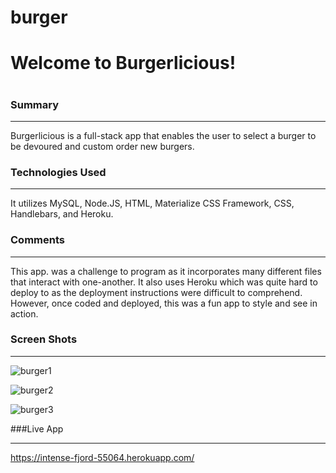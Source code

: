 # burger

<h1>Welcome to Burgerlicious!<h1>

### Summary
***
Burgerlicious is a full-stack app that enables the user to select a burger to be devoured and custom order new burgers.

### Technologies Used
***

 It utilizes MySQL, Node.JS, HTML, Materialize CSS Framework, CSS, Handlebars, and Heroku.

### Comments
***

This app. was a challenge to program as it incorporates many different files that interact with one-another. It also uses Heroku which was quite hard to deploy to as the deployment instructions were difficult to comprehend. However, once coded and deployed, this was a fun app to style and see in action.


### Screen Shots
***
![burger1](https://user-images.githubusercontent.com/27470842/36269352-d21e106c-122d-11e8-8e5b-2db8d5df0148.PNG)

![burger2](https://user-images.githubusercontent.com/27470842/36269566-49b417c0-122e-11e8-8165-36f4e47fbe5e.PNG)

![burger3](https://user-images.githubusercontent.com/27470842/36269601-5d457bee-122e-11e8-8858-488d89f1a39f.PNG)



###Live App
***
https://intense-fjord-55064.herokuapp.com/